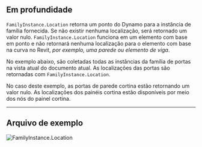 ## Em profundidade
`FamilyInstance.Location` retorna um ponto do Dynamo para a instância de família fornecida. Se não existir nenhuma localização, será retornado um valor nulo. `FamilyInstance.Location` funciona em um elemento com base em ponto e não retornará nenhuma localização para o elemento com base na curva no Revit, _por exemplo, uma parede ou elemento de viga_.

No exemplo abaixo, são coletadas todas as instâncias da família de portas na vista atual do documento atual. As localizações das portas são retornadas com `FamilyInstance.Location`.

No caso deste exemplo, as portas de parede cortina estão retornando um valor nulo. As localizações dos painéis cortina estão disponíveis por meio dos nós do painel cortina.
___
## Arquivo de exemplo

![FamilyInstance.Location](./Revit.Elements.FamilyInstance.Location_img.jpg)
